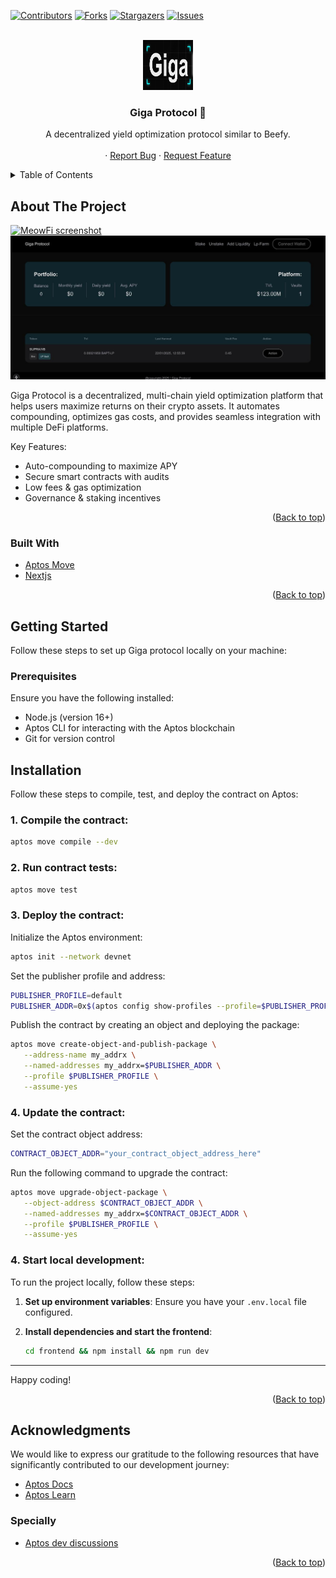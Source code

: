 <a id="readme-top"></a>

[![Contributors][contributors-shield]][contributors-url]
[![Forks][forks-shield]][forks-url]
[![Stargazers][stars-shield]][stars-url]
[![Issues][issues-shield]][issues-url]

<!-- PROJECT LOGO -->
<br />
<div align="center">
  <a href="https://github.com/Devil02070/giga-protocol">
    <img src="media-kit/logo.jpeg" alt="Logo" width="80" height="80">
  </a>

  <h3 align="center">Giga Protocol 🦾</h3>

  <p align="center">
    A decentralized yield optimization protocol similar to Beefy.
    <br />
    <br />
    <!-- <a href="https://youtu.be/n_O28LvNU1I?si=Kdq1D9lt_t9Se_6d">View Demo</a> -->
    ·
    <a href="https://github.com/Devil02070/meowfi/issues/new?labels=bug&template=bug-report---.md">Report Bug</a>
    ·
    <a href="https://github.com/Devil02070/meowfi/issues/new?labels=enhancement&template=feature-request---.md">Request Feature</a>
  </p>
</div>

<!-- TABLE OF CONTENTS -->
<details>
  <summary>Table of Contents</summary>
  <ol>
    <li>
      <a href="#about-the-project">About The Project</a>
      <ul>
        <li><a href="#built-with">Built With</a></li>
      </ul>
    </li>
    <li>
      <a href="#getting-started">Getting Started</a>
      <ul>
        <li><a href="#prerequisites">Prerequisites</a></li>
        <li><a href="#installation">Installation</a></li>
      </ul>
    </li>
    <li><a href="#acknowledgments">Acknowledgments</a></li>
  </ol>
</details>

<!-- ABOUT THE PROJECT -->

## About The Project

[![MeowFi screenshot][product-screenshot]](https://testnet-giga-ptotol.xyz)
[![MeowFi screenshot][product-screenshot-dark]](https://testnet-giga-ptotol.xyz)

Giga Protocol is a decentralized, multi-chain yield optimization platform that helps users maximize returns on their crypto assets. It automates compounding, optimizes gas costs, and provides seamless integration with multiple DeFi platforms.

Key Features:

- Auto-compounding to maximize APY
- Secure smart contracts with audits
- Low fees & gas optimization
- Governance & staking incentives


<p align="right">(<a href="#readme-top">Back to top</a>)</p>



### Built With

- [Aptos Move][Move-url]
- [Nextjs][Next-url]

<p align="right">(<a href="#readme-top">Back to top</a>)</p>

<!-- GETTING STARTED -->

## Getting Started

Follow these steps to set up Giga protocol locally on your machine:

### Prerequisites

Ensure you have the following installed:

- Node.js (version 16+)
- Aptos CLI for interacting with the Aptos blockchain
- Git for version control

## Installation

Follow these steps to compile, test, and deploy the contract on Aptos:

### 1. Compile the contract:

```bash
aptos move compile --dev
```

### 2. Run contract tests:

```bash
aptos move test
```

### 3. Deploy the contract:

Initialize the Aptos environment:

```bash
aptos init --network devnet
```

Set the publisher profile and address:

```bash
PUBLISHER_PROFILE=default
PUBLISHER_ADDR=0x$(aptos config show-profiles --profile=$PUBLISHER_PROFILE | grep 'account' | sed -n 's/.*"account": \"\(.*\)\".*/\1/p')
```

Publish the contract by creating an object and deploying the package:

```bash
aptos move create-object-and-publish-package \
   --address-name my_addrx \
   --named-addresses my_addrx=$PUBLISHER_ADDR \
   --profile $PUBLISHER_PROFILE \
   --assume-yes
```

### 4. Update the contract:

Set the contract object address:

```bash
CONTRACT_OBJECT_ADDR="your_contract_object_address_here"
```

Run the following command to upgrade the contract:

```bash
aptos move upgrade-object-package \
   --object-address $CONTRACT_OBJECT_ADDR \
   --named-addresses my_addrx=$CONTRACT_OBJECT_ADDR \
   --profile $PUBLISHER_PROFILE \
   --assume-yes
```

### 4. Start local development:

To run the project locally, follow these steps:

1. **Set up environment variables**: Ensure you have your `.env.local` file configured.
2. **Install dependencies and start the frontend**:

   ```bash
   cd frontend && npm install && npm run dev
   ```
---

Happy coding!

<p align="right">(<a href="#readme-top">Back to top</a>)</p>


<!-- ACKNOWLEDGMENTS -->

## Acknowledgments

We would like to express our gratitude to the following resources that have significantly contributed to our development journey:

- [Aptos Docs](https://aptos.dev)
- [Aptos Learn](https://learn.aptoslabs.com)

### Specially

- [Aptos dev discussions](https://github.com/aptos-labs/aptos-developer-discussions/discussions)

<p align="right">(<a href="#readme-top">Back to top</a>)</p>

[contributors-shield]: https://img.shields.io/github/contributors/ajaythxkur/wiz_protocol.svg?style=for-the-badge
[contributors-url]: https://github.com/Devil02070/meowfi/graphs/contributors
[forks-shield]: https://img.shields.io/github/forks/ajaythxkur/meowfi.svg?style=for-the-badge
[forks-url]: https://github.com/Devil02070/meowfi/network/members
[stars-shield]: https://img.shields.io/github/stars/ajaythxkur/meowfi.svg?style=for-the-badge
[stars-url]: https://github.com/Devil02070/meowfi/stargazers
[issues-shield]: https://img.shields.io/github/issues/ajaythxkur/meowfi.svg?style=for-the-badge
[issues-url]: https://github.com/Devil02070/meowfi/issues
[github-url]: https://github.com/Devil02070/meowfi
[product-screenshot]: media-kit/screenshot.png
[Next.js]: https://img.shields.io/badge/next.js-000000?style=for-the-badge&logo=nextdotjs&logoColor=white
[Next-url]: https://nextjs.org/
[Move]: media-kit/move.png?style=for-the-badge
[Move-url]: https://aptos.dev/en/build/smart-contracts
[architecture-screenshot]: media-kit/architecture.jpeg
[product-screenshot-dark]: media-kit/demo.jpeg
